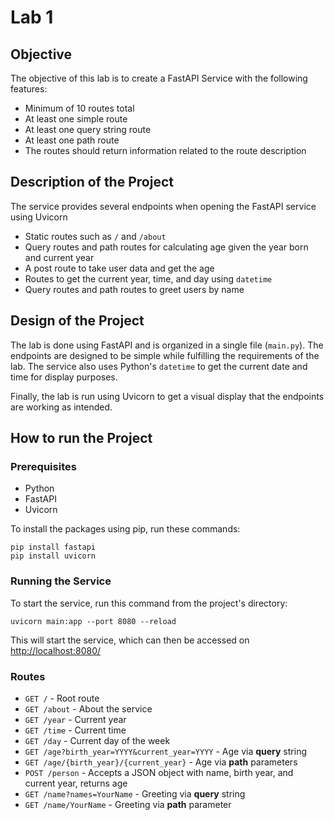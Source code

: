 # Lab 1

## Objective
The objective of this lab is to create a FastAPI Service with the following features:
* Minimum of 10 routes total
* At least one simple route
* At least one query string route
* At least one path route
* The routes should return information related to the route description

## Description of the Project
The service provides several endpoints when opening the FastAPI service using Uvicorn
* Static routes such as `/` and `/about`
* Query routes and path routes for calculating age given the year born and current year
* A post route to take user data and get the age
* Routes to get the current year, time, and day using `datetime`
* Query routes and path routes to greet users by name

## Design of the Project
The lab is done using FastAPI and is organized in a single file (`main.py`). The endpoints are designed to be simple 
while fulfilling the requirements of the lab. The service also uses Python's `datetime` to get the current date and time
for display purposes.

Finally, the lab is run using Uvicorn to get a visual display that the endpoints are working as intended.

## How to run the Project
### Prerequisites
* Python
* FastAPI
* Uvicorn

To install the packages using pip, run these commands:
```
pip install fastapi
pip install uvicorn
```

### Running the Service
To start the service, run this command from the project's directory:
```
uvicorn main:app --port 8080 --reload
```

This will start the service, which can then be accessed on [http://localhost:8080/](http://localhost:8080/)

### Routes
* `GET /` - Root route
* `GET /about` - About the service
* `GET /year` - Current year
* `GET /time` - Current time
* `GET /day` - Current day of the week
* `GET /age?birth_year=YYYY&current_year=YYYY` - Age via **query** string
* `GET /age/{birth_year}/{current_year}` - Age via **path** parameters
* `POST /person` - Accepts a JSON object with name, birth year, and current year, returns age
* `GET /name?names=YourName` - Greeting via **query** string
* `GET /name/YourName` - Greeting via **path** parameter